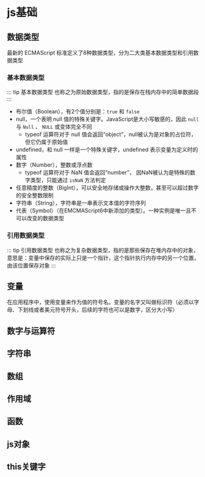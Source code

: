 # js基础


## 数据类型
最新的 ECMAScript 标准定义了8种数据类型，分为二大类基本数据类型和引用数据类型

### 基本数据类型
::: tip 基本数据类型
也称之为原始数据类型，指的是保存在栈内存中的简单数据段
:::

* 布尔值（Boolean），有2个值分别是：`true` 和 `false`
* null，一个表明 null 值的特殊关键字。JavaScript是大小写敏感的，因此 `null` 与 `Null` 、 `NULL` 或变体完全不同
    * typeof 运算符对于 null 值会返回“object”，null被认为是对象的占位符，但它仍属于原始值
* undefined，和 null 一样是一个特殊关键字，undefined 表示变量为定义时的属性
* 数字（Number），整数或浮点数
    * typeof 运算符对于 NaN 值会返回“number”， 因NaN被认为是特殊的数字类型，只能通过 `isNaN` 方法判定
* 任意精度的整数（BigInt），可以安全地存储或操作大整数，甚至可以超过数字的安全整数限制
* 字符串（String），字符串是一串表示文本值的字符序列
* 代表（Symbol）（在EMCMAScript6中新添加的类型）。一种实例是唯一且不可以改变的数据类型

### 引用数据类型
::: tip 引用数据类型
也称之为复杂数据类型，指的是那些保存在堆内存中的对象，意思是：变量中保存的实际上只是一个指针，这个指针执行内存中的另一个位置，由该位置保存对象
:::

## 变量
在应用程序中，使用变量来作为值的符号名。变量的名字又叫做标识符（必须以字母、下划线或者美元符号开头，后续的字符也可以是数字，区分大小写）

## 数字与运算符

## 字符串

## 数组

## 作用域

## 函数

## js对象

## this关键字